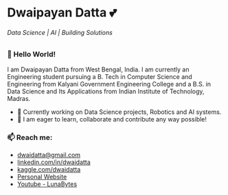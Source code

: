 # Dwaipayan Datta 💕

###### Data Science | AI | Building Solutions

### 👋 Hello World!

I am Dwaipayan Datta from West Bengal, India. I am currently an Engineering student pursuing a B. Tech in Computer Science and Engineering from Kalyani Government Engineering College and a B.S. in Data Science and Its Applications from Indian Institute of Technology, Madras.

- 🔭 Currently working on Data Science projects, Robotics and AI systems.
- 🌱 I am eager to learn, collaborate and contribute any way possible!

### 📫 Reach me:

- [dwaidatta@gmail.com](mailto:dwaidatta@gmail.com)
- [linkedin.com/in/dwaidatta](https://www.linkedin.com/in/dwaidatta/)
- [kaggle.com/dwaidatta](https://www.kaggle.com/dwaidatta)
- [Personal Website](https://dwaidatta.notion.site/dwaidatta-Dwaipayan-Datta-120663ae8a9380c3b054faebf908dbcf)
- [Youtube - LunaBytes](https://www.youtube.com/@LunaBytesMe)
